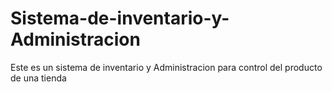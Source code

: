 # Sistema-de-inventario-y-Administracion
Este es un sistema de inventario y Administracion para control del producto de una tienda 
